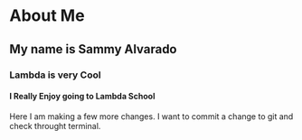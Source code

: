 # About Me 
## My name is Sammy Alvarado 
### Lambda is very Cool
#### I Really Enjoy going to Lambda School 

Here  I am making a few more changes. I want to commit a change to git and check throught terminal. 
